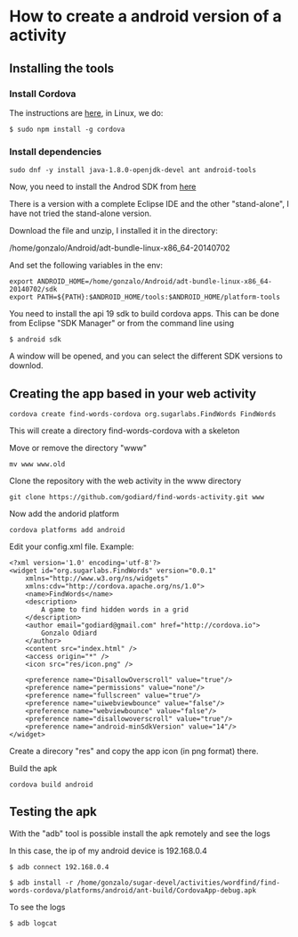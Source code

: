 
# How to create a android version of a activity

## Installing the tools

### Install Cordova

The instructions are [here](http://cordova.apache.org/docs/en/4.0.0//guide_cli_index.md.html#The%20Command-Line%20Interface), in Linux, we do:

```
$ sudo npm install -g cordova
```

### Install dependencies

```
sudo dnf -y install java-1.8.0-openjdk-devel ant android-tools
```

Now, you need to install the Androd SDK from [here](http://developer.android.com/sdk/installing/index.html?pkg=adt)

There is a version with a complete Eclipse IDE and the other "stand-alone",
I have not tried the stand-alone version.

Download the file and unzip, I installed it in the directory:

/home/gonzalo/Android/adt-bundle-linux-x86_64-20140702 

And set the following variables in the env:

```
export ANDROID_HOME=/home/gonzalo/Android/adt-bundle-linux-x86_64-20140702/sdk
export PATH=${PATH}:$ANDROID_HOME/tools:$ANDROID_HOME/platform-tools
```

You need to install the api 19 sdk to build cordova apps. This can be done from Eclipse "SDK Manager"
or from the command line using

```
$ android sdk
```

A window will be opened, and you can select the different SDK versions to downlod.

## Creating the app based in your web activity

```
cordova create find-words-cordova org.sugarlabs.FindWords FindWords
```

This will create a directory find-words-cordova with a skeleton

Move or remove the directory "www"

```
mv www www.old
```

Clone the repository with the web activity in the www directory

```
git clone https://github.com/godiard/find-words-activity.git www
```

Now add the andorid platform

```
cordova platforms add android
```

Edit your config.xml file.
Example:

```
<?xml version='1.0' encoding='utf-8'?>
<widget id="org.sugarlabs.FindWords" version="0.0.1"
    xmlns="http://www.w3.org/ns/widgets"
    xmlns:cdv="http://cordova.apache.org/ns/1.0">
    <name>FindWords</name>
    <description>
        A game to find hidden words in a grid
    </description>
    <author email="godiard@gmail.com" href="http://cordova.io">
        Gonzalo Odiard
    </author>
    <content src="index.html" />
    <access origin="*" />
    <icon src="res/icon.png" />

    <preference name="DisallowOverscroll" value="true"/>
    <preference name="permissions" value="none"/>
    <preference name="fullscreen" value="true"/>
    <preference name="uiwebviewbounce" value="false"/>
    <preference name="webviewbounce" value="false"/>
    <preference name="disallowoverscroll" value="true"/>
    <preference name="android-minSdkVersion" value="14"/>
</widget>
```

Create a direcory "res" and copy the app icon (in png format) there.

Build the apk

```
cordova build android
```

## Testing the apk

With the "adb" tool is possible install the apk remotely and see the logs

In this case, the ip of my android device is 192.168.0.4

```
$ adb connect 192.168.0.4

$ adb install -r /home/gonzalo/sugar-devel/activities/wordfind/find-words-cordova/platforms/android/ant-build/CordovaApp-debug.apk

```

To see the logs

```
$ adb logcat
```
